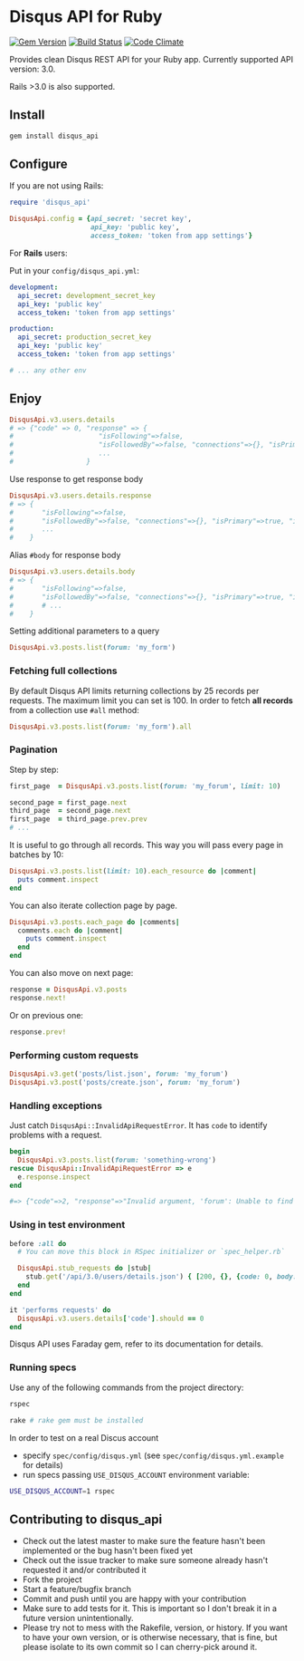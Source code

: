 # Disqus API for Ruby
[![Gem Version](https://badge.fury.io/rb/disqus_api.png)](http://badge.fury.io/rb/disqus_api)
[![Build Status](https://travis-ci.org/toptal/disqus_api.png?branch=master)](https://travis-ci.org/toptal/disqus_api)
[![Code Climate](https://codeclimate.com/repos/52ab1c4c7e00a455db041687/badges/69e7a7201240be64f8de/gpa.png)](https://codeclimate.com/repos/52ab1c4c7e00a455db041687/feed)

Provides clean Disqus REST API for your Ruby app. Currently supported API version: 3.0.

Rails >3.0 is also supported.

## Install

```bash
gem install disqus_api
```

## Configure

If you are not using Rails:

```ruby
require 'disqus_api'

DisqusApi.config = {api_secret: 'secret key',
                    api_key: 'public key',
                    access_token: 'token from app settings'}
```

For **Rails** users:

Put in your `config/disqus_api.yml`:

```yaml
development:
  api_secret: development_secret_key
  api_key: 'public key'
  access_token: 'token from app settings'

production:
  api_secret: production_secret_key
  api_key: 'public key'
  access_token: 'token from app settings'

# ... any other env
```

## Enjoy

```ruby
DisqusApi.v3.users.details
# => {"code" => 0, "response" => {
#                     "isFollowing"=>false,
#                     "isFollowedBy"=>false, "connections"=>{}, "isPrimary"=>true, "id"=>"84792962"
#                     ...
#                  }
```

Use response to get response body

```ruby
DisqusApi.v3.users.details.response
# => {
#       "isFollowing"=>false,
#       "isFollowedBy"=>false, "connections"=>{}, "isPrimary"=>true, "id"=>"84792962"
#       ...
#    }
```

Alias `#body` for response body

```ruby
DisqusApi.v3.users.details.body
# => {
#       "isFollowing"=>false,
#       "isFollowedBy"=>false, "connections"=>{}, "isPrimary"=>true, "id"=>"84792962"
#       # ...
#    }
```

Setting additional parameters to a query

```ruby
DisqusApi.v3.posts.list(forum: 'my_form')
```

### Fetching full collections

By default Disqus API limits returning collections by 25 records per requests. The maximum limit you can set is 100.
In order to fetch **all records** from a collection use `#all` method:

```ruby
DisqusApi.v3.posts.list(forum: 'my_form').all
```

### Pagination

Step by step:

```ruby
first_page  = DisqusApi.v3.posts.list(forum: 'my_forum', limit: 10)

second_page = first_page.next
third_page  = second_page.next
first_page  = third_page.prev.prev
# ...
```

It is useful to go through all records. This way you will pass every page in batches by 10:

```ruby
DisqusApi.v3.posts.list(limit: 10).each_resource do |comment|
  puts comment.inspect
end
```

You can also iterate collection page by page.

```ruby
DisqusApi.v3.posts.each_page do |comments|
  comments.each do |comment|
    puts comment.inspect
  end
end
```

You can also move on next page:

```ruby
response = DisqusApi.v3.posts
response.next!
```

Or on previous one:

```ruby
response.prev!
```

### Performing custom requests

```ruby
DisqusApi.v3.get('posts/list.json', forum: 'my_forum')
DisqusApi.v3.post('posts/create.json', forum: 'my_forum')
```

### Handling exceptions

Just catch `DisqusApi::InvalidApiRequestError`. It has `code` to identify problems with a request.

```ruby
begin
  DisqusApi.v3.posts.list(forum: 'something-wrong')
rescue DisqusApi::InvalidApiRequestError => e
  e.response.inspect
end

#=> {"code"=>2, "response"=>"Invalid argument, 'forum': Unable to find forum 'something-wrong'"}
```

### Using in test environment

```ruby
before :all do
  # You can move this block in RSpec initializer or `spec_helper.rb`

  DisqusApi.stub_requests do |stub|
    stub.get('/api/3.0/users/details.json') { [200, {}, {code: 0, body: {response: :whatever}}.to_json] }
  end
end

it 'performs requests' do
  DisqusApi.v3.users.details['code'].should == 0
end
```

Disqus API uses Faraday gem, refer to its documentation for details.

### Running specs

Use any of the following commands from the project directory:

```bash
rspec
```

```ruby
rake # rake gem must be installed
```

In order to test on a real Discus account
- specify `spec/config/disqus.yml` (see `spec/config/disqus.yml.example` for details)
- run specs passing `USE_DISQUS_ACCOUNT` environment variable:

```bash
USE_DISQUS_ACCOUNT=1 rspec
```

## Contributing to disqus_api

- Check out the latest master to make sure the feature hasn't been implemented or the bug hasn't been fixed yet
- Check out the issue tracker to make sure someone already hasn't requested it and/or contributed it
- Fork the project
- Start a feature/bugfix branch
- Commit and push until you are happy with your contribution
- Make sure to add tests for it. This is important so I don't break it in a future version unintentionally.
- Please try not to mess with the Rakefile, version, or history. If you want to have your own version, or is otherwise necessary, that is fine, but please isolate to its own commit so I can cherry-pick around it.
